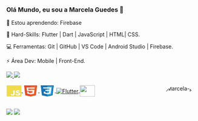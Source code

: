 ### Olá Mundo, eu sou a Marcela Guedes 👋 
🌱 Estou aprendendo: Firebase

🎯 Hard-Skills: Flutter | Dart | JavaScript | HTML| CSS.

💻 Ferramentas: Git | GitHub | VS Code | Android Studio | Firebase.

⚡ Área Dev: Mobile | Front-End.


  
<span>
  <a href="https://github.com/MarUguedes">
   <img height="180em" src="https://github-readme-stats.vercel.app/api?username=MarUguedes&show_icons=true&theme=dracula&include_all_commits=true&count_private=true"/>
   <img height="180em" src="https://github-readme-stats.vercel.app/api/top-langs/?username=MarUguedes&layout=compact&langs_count=7&theme=dracula"/> 
  
</span>
 
<div style="display: inline_block"><br>
  <img align="center" alt="Js" height="30" width="40" src="https://raw.githubusercontent.com/devicons/devicon/master/icons/javascript/javascript-plain.svg">
  <img align="center" alt="HTML" height="30" width="40" src="https://raw.githubusercontent.com/devicons/devicon/master/icons/html5/html5-original.svg">
  <img align="center" alt="CSS" height="30" width="40" src="https://raw.githubusercontent.com/devicons/devicon/master/icons/css3/css3-original.svg">
  <img align="center" alt="Flutter" height="30" width="40" src="https://cdn.jsdelivr.net/gh/devicons/devicon/icons/flutter/flutter-original.svg" />
  <img align="center"  height="30" width="40" src="https://cdn.jsdelivr.net/gh/devicons/devicon/icons/dart/dart-original.svg" />
  <img align="right" alt="Marcela-pic" height="150" style="border-radius:400px;" src="https://raw.githubusercontent.com/MicaelliMedeiros/micaellimedeiros/master/image/computer-illustration.png">
  

  
 
</div>
  
  ##
 
<div> 
  <a href = "mailto:marcellauguedes@gmail.com"><img align="center" src="https://img.shields.io/badge/-Gmail-%23333?style=for-the-badge&logo=gmail&logoColor=white" target="_blank"></a>
  <a href="https://linkedin.com/in/marcela-guedes-aa39b3218" target="_blank"><img align="center" src="https://img.shields.io/badge/-LinkedIn-%230077B5?style=for-the-badge&logo=linkedin&logoColor=white" target="_blank"></a> 
 
</div>
